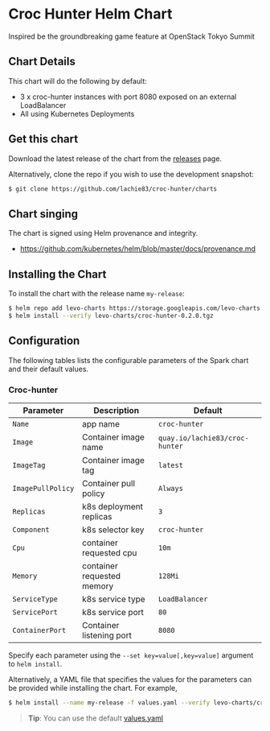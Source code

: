 # Croc Hunter Helm Chart

Inspired be the groundbreaking game feature at OpenStack Tokyo Summit

## Chart Details
This chart will do the following by default:

* 3 x croc-hunter instances with port 8080 exposed on an external LoadBalancer
* All using Kubernetes Deployments


## Get this chart

Download the latest release of the chart from the [releases](../../../releases) page.

Alternatively, clone the repo if you wish to use the development snapshot:

```bash
$ git clone https://github.com/lachie83/croc-hunter/charts
```

## Chart singing

The chart is signed using Helm provenance and integrity.
   * https://github.com/kubernetes/helm/blob/master/docs/provenance.md

## Installing the Chart

To install the chart with the release name `my-release`:

```bash
$ helm repo add levo-charts https://storage.googleapis.com/levo-charts
$ helm install --verify levo-charts/croc-hunter-0.2.0.tgz
```

## Configuration

The following tables lists the configurable parameters of the Spark chart and their default values.

### Croc-hunter

|       Parameter       |           Description            |                         Default                          |
|-----------------------|----------------------------------|----------------------------------------------------------|
| `Name`            | app name                         | `croc-hunter`                                                |
| `Image`           | Container image name             | `quay.io/lachie83/croc-hunter`                               |
| `ImageTag`        | Container image tag              | `latest`                                                     |
| `ImagePullPolicy` | Container pull policy            | `Always`                                                     |
| `Replicas`        | k8s deployment replicas          | `3`                                                          |
| `Component`       | k8s selector key                 | `croc-hunter`                                                |
| `Cpu`             | container requested cpu          | `10m`                                                        |
| `Memory`          | container requested memory       | `128Mi`                                                      |
| `ServiceType`     | k8s service type                 | `LoadBalancer`                                               |
| `ServicePort`     | k8s service port                 | `80`                                                         |
| `ContainerPort`   | Container listening port         | `8080`                                                       |

Specify each parameter using the `--set key=value[,key=value]` argument to `helm install`.

Alternatively, a YAML file that specifies the values for the parameters can be provided while installing the chart. For example,

```bash
$ helm install --name my-release -f values.yaml --verify levo-charts/croc-hunter-0.2.0.tgz
```

> **Tip**: You can use the default [values.yaml](values.yaml)
